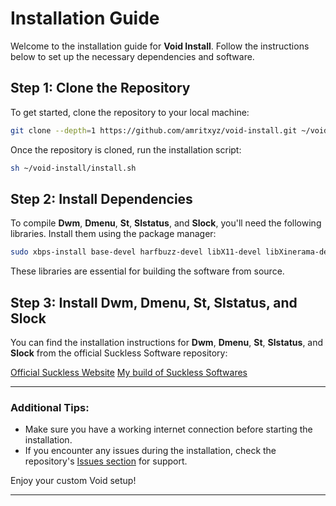 # Installation Guide

Welcome to the installation guide for **Void Install**. Follow the instructions below to set up the necessary dependencies and software.

## Step 1: Clone the Repository

To get started, clone the repository to your local machine:

```bash
git clone --depth=1 https://github.com/amritxyz/void-install.git ~/void-install
```

Once the repository is cloned, run the installation script:

```bash
sh ~/void-install/install.sh
```

## Step 2: Install Dependencies

To compile **Dwm**, **Dmenu**, **St**, **Slstatus**, and **Slock**, you'll need the following libraries. Install them using the package manager:

```bash
sudo xbps-install base-devel harfbuzz-devel libX11-devel libXinerama-devel libXft-devel libXrandr-devel
```

These libraries are essential for building the software from source.

## Step 3: Install Dwm, Dmenu, St, Slstatus, and Slock

You can find the installation instructions for **Dwm**, **Dmenu**, **St**, **Slstatus**, and **Slock** from the official Suckless Software repository:

[Official Suckless Website](https://suckless.org)
[My build of Suckless Softwares](https://github.com/amritxyz/void-dwm)

---

### Additional Tips:
- Make sure you have a working internet connection before starting the installation.
- If you encounter any issues during the installation, check the repository's [Issues section](https://github.com/amritxyz/void-install/issues) for support.

Enjoy your custom Void setup!

---
